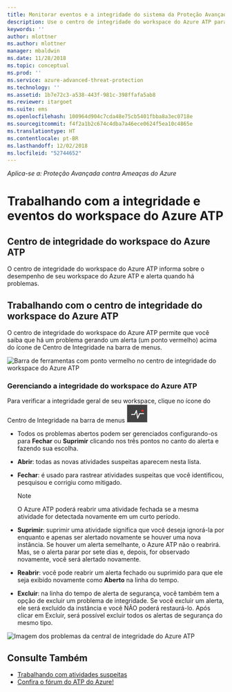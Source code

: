```yaml
---
title: Monitorar eventos e a integridade do sistema da Proteção Avançada contra Ameaças do Azure | Microsoft Docs
description: Use o centro de integridade do workspace do Azure ATP para verificar como o serviço do Azure ATP está funcionando, ser alertado sobre possíveis problemas e exibir eventos de sistema no Visualizador de Eventos.
keywords: ''
author: mlottner
ms.author: mlottner
manager: mbaldwin
ms.date: 11/28/2018
ms.topic: conceptual
ms.prod: ''
ms.service: azure-advanced-threat-protection
ms.technology: ''
ms.assetid: 1b7e72c3-a538-443f-981c-398ffafa5ab8
ms.reviewer: itargoet
ms.suite: ems
ms.openlocfilehash: 100964d904c7cda48e75cb5401fbba8a3ec0718e
ms.sourcegitcommit: f4f2a1b2c674c4dba7a46ece0624f5ea10c4865e
ms.translationtype: HT
ms.contentlocale: pt-BR
ms.lasthandoff: 12/02/2018
ms.locfileid: "52744652"
---
```

*Aplica-se a: Proteção Avançada contra Ameaças do Azure*


# <a name="working-with-azure-atp-workspace-health-and-events"></a>Trabalhando com a integridade e eventos do workspace do Azure ATP

## <a name="azure-atp-workspace-health-center"></a>Centro de integridade do workspace do Azure ATP 

O centro de integridade do workspace do Azure ATP informa sobre o desempenho de seu workspace do Azure ATP e alerta quando há problemas.

## <a name="working-with-the-azure-atp-workspace-health-center"></a>Trabalhando com o centro de integridade do workspace do Azure ATP

O centro de integridade do workspace do Azure ATP permite que você saiba que há um problema gerando um alerta (um ponto vermelho) acima do ícone de Centro de Integridade na barra de menus.

![Barra de ferramentas com ponto vermelho no centro de integridade do workspace do Azure ATP](media/atp-health-bar.png)

### <a name="managing-azure-atp-workspace-health"></a>Gerenciando a integridade do workspace do Azure ATP
Para verificar a integridade geral de seu workspace, clique no ícone do Centro de Integridade na barra de menus ![Ícone do centro de integridade do workspace do Azure ATP](media/atp-red-dot.png)

-   Todos os problemas abertos podem ser gerenciados configurando-os para **Fechar** ou **Suprimir** clicando nos três pontos no canto do alerta e fazendo sua escolha.

-   **Abrir**: todas as novas atividades suspeitas aparecem nesta lista.

-   **Fechar**: é usado para rastrear atividades suspeitas que você identificou, pesquisou e corrigiu como mitigado.

    > [!NOTE]
    > O Azure ATP poderá reabrir uma atividade fechada se a mesma atividade for detectada novamente em um curto período.
    
-   **Suprimir**: suprimir uma atividade significa que você deseja ignorá-la por enquanto e apenas ser alertado novamente se houver uma nova instância. Se houver um alerta semelhante, o Azure ATP não o reabrirá. Mas, se o alerta parar por sete dias e, depois, for observado novamente, você será alertado novamente.

-   **Reabrir**: você pode reabrir um alerta fechado ou suprimido para que ele seja exibido novamente como **Aberto** na linha do tempo.

-   **Excluir**: na linha do tempo de alerta de segurança, você também tem a opção de excluir um problema de integridade. Se você excluir um alerta, ele será excluído da instância e você NÃO poderá restaurá-lo. Após clicar em Excluir, será possível excluir todos os alertas de segurança do mesmo tipo.



![Imagem dos problemas da central de integridade do Azure ATP](media/atp-health-issue.png)






## <a name="see-also"></a>Consulte Também

- [Trabalhando com atividades suspeitas](working-with-suspicious-activities.md)
- [Confira o fórum do ATP do Azure!](https://aka.ms/azureatpcommunity)
